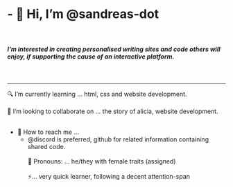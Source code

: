

<h1>- 👋 Hi, I’m <b>@sandreas-dot</b></h1>
<br>
<h5>I’m interested in creating personalised writing sites and code others will enjoy, if supporting the cause of an interactive platform.</h5><br>
<hr>

🔍 I’m currently learning ... html, css and website development. <br> <br>
🐎 I’m looking to collaborate on ... the story of alicia, website development. <br> <br>
<ul>
<li>📨 How to reach me ...
   <ul>
     <li>@discord is preferred, github for related information containing shared code.</li><br>
🐬 Pronouns: ... he/they with female traits (assigned) <br> <br>
⚡... very quick learner, following a decent attention-span</h7>


<!---
sandreas-dot/sandreas-dot is a ✨ special ✨ repository because its `README.md` (this file) appears on your GitHub profile.
You can click the Preview link to take a look at your changes.
--->
